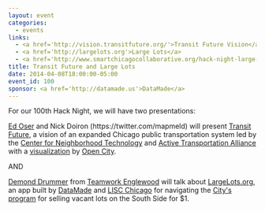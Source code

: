 ```yaml
---
layout: event
categories: 
  - events
links:
  - <a href='http://vision.transitfuture.org/'>Transit Future Vision</a>
  - <a href='http://largelots.org'>Large Lots</a>
  - <a href='http://www.smartchicagocollaborative.org/hack-night-large-lots/'>Hack Night Live&#58; Transit Future and LargeLots.org</a>
title: Transit Future and Large Lots
date: 2014-04-08T18:00:00-05:00
event_id: 100
sponsor: <a href='http://datamade.us'>DataMade</a>
---
```


<p>For our 100th Hack Night, we will have two presentations:</p><p><a href='http://www.linkedin.com/pub/edward-oser/34/83b/552'>Ed Oser</a> and Nick Doiron (https://twitter.com/mapmeld) will present <a href='http://transitfuture.org/'>Transit Future</a>, a vision of an expanded Chicago public transportation system led by the <a href='http://www.cnt.org/'>Center for Neighborhood Technology</a> and <a href='http://www.activetrans.org/'>Active Transportation Alliance</a> with a <a href='http://vision.transitfuture.org/'>visualization</a> by <a href='http://opencityapps.org/'>Open City</a>.</p><p>AND</p><p><a href='https://twitter.com/citizendrummer'>Demond Drummer</a> from <a href='http://www.teamworkenglewood.org/index.html'>Teamwork Englewood</a> will talk about <a href='http://largelots.org'>LargeLots.org</a>, an app built by <a href='http://datamade.us/'>DataMade</a> and <a href='http://www.lisc-chicago.org/index.html'>LISC Chicago</a> for navigating the <a href='http://www.cityofchicago.org/city/en/depts/dcd/supp_info/large-lot-program.html'>City's program</a> for selling vacant lots on the South Side for $1.</p>
